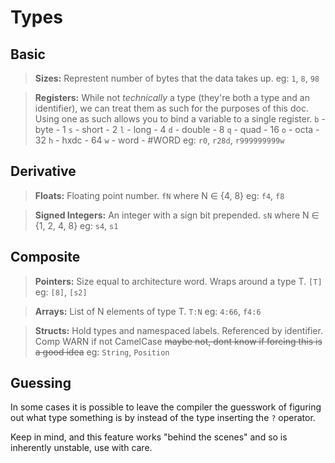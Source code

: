 # Types

## Basic
> **Sizes:**
    Represtent number of bytes that the data takes up.
    eg: `1`, `8`, `98`

> **Registers:**
    While not *technically* a type (they're both a type and an identifier),
    we can treat them as such for the purposes of this doc.
    Using one as such allows you to bind a variable to a single register.
    `b` - byte - 1
    `s` - short - 2
    `l` - long - 4
    `d` - double - 8
    `q` - quad - 16
    `o` - octa - 32
    `h` - hxdc - 64
    `w` - word - #WORD
    eg: `r0`, `r28d`, `r999999999w`


## Derivative
> **Floats:**
    Floating point number. `fN` where N ∈ {4, 8}
    eg: `f4`, `f8`

> **Signed Integers:**
    An integer with a sign bit prepended. `sN` where N ∈ {1, 2, 4, 8}
    eg: `s4`, `s1`


## Composite
> **Pointers:**
    Size equal to architecture word. Wraps around a type T. `[T]`
    eg: `[8]`, `[s2]`

> **Arrays:**
    List of N elements of type T. `T:N`
    eg: `4:66`, `f4:6`

> **Structs:**
    Hold types and namespaced labels. Referenced by identifier.
    Comp WARN if not CamelCase  ~~maybe not, dont know if forcing this is a good idea~~
    eg: `String`, `Position`

## Guessing 
In some cases it is possible to leave the compiler the guesswork of figuring out 
what type something is by instead of the type inserting the `?` operator.

Keep in mind, and this feature works "behind the scenes" and so is inherently unstable, use with care.
